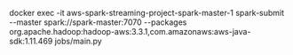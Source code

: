 docker exec -it aws-spark-streaming-project-spark-master-1 spark-submit --master spark://spark-master:7070 --packages org.apache.hadoop:hadoop-aws:3.3.1,com.amazonaws:aws-java-sdk:1.11.469 jobs/main.py